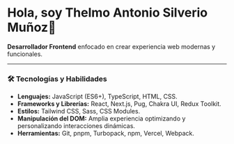 # Hola, soy Thelmo Antonio Silverio Muñoz👋

**Desarrollador Frontend** enfocado en crear experiencia web modernas y funcionales.

---

### 🛠️ Tecnologías y Habilidades  
- **Lenguajes:** JavaScript (ES6+), TypeScript, HTML, CSS.  
- **Frameworks y Librerías:** React, Next.js, Pug, Chakra UI, Redux Toolkit.
- **Estilos:** Tailwind CSS, Sass, CSS Modules.  
- **Manipulación del DOM:** Amplia experiencia optimizando y personalizando interacciones dinámicas.  
- **Herramientas:** Git, pnpm, Turbopack, npm, Vercel, Webpack.
